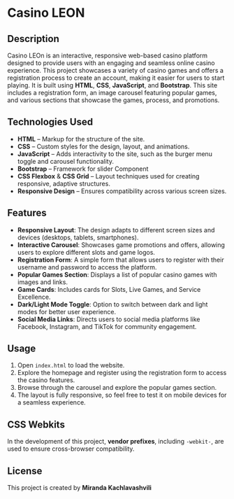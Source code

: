 # Casino LEON

## Description

Casino LEOn is an interactive, responsive web-based casino platform designed to provide users with an engaging and seamless online casino experience. This project showcases a variety of casino games and offers a registration process to create an account, making it easier for users to start playing. It is built using **HTML**, **CSS**, **JavaScript**, and **Bootstrap**.
This site includes a registration form, an image carousel featuring popular games, and various sections that showcase the games, process, and promotions.

## Technologies Used

- **HTML** – Markup for the structure of the site.
- **CSS** – Custom styles for the design, layout, and animations.
- **JavaScript** – Adds interactivity to the site, such as the burger menu toggle and carousel functionality.
- **Bootstrap** – Framework for slider Component
- **CSS Flexbox** & **CSS Grid** – Layout techniques used for creating responsive, adaptive structures.
- **Responsive Design** – Ensures compatibility across various screen sizes.

## Features

- **Responsive Layout**: The design adapts to different screen sizes and devices (desktops, tablets, smartphones).
- **Interactive Carousel**: Showcases game promotions and offers, allowing users to explore different slots and game logos.
- **Registration Form**: A simple form that allows users to register with their username and password to access the platform.
- **Popular Games Section**: Displays a list of popular casino games with images and links.
- **Game Cards**: Includes cards for Slots, Live Games, and Service Excellence.
- **Dark/Light Mode Toggle**: Option to switch between dark and light modes for better user experience.
- **Social Media Links**: Directs users to social media platforms like Facebook, Instagram, and TikTok for community engagement.


## Usage

1. Open `index.html` to load the website.
2. Explore the homepage and register using the registration form to access the casino features.
3. Browse through the carousel and explore the popular games section.
4. The layout is fully responsive, so feel free to test it on mobile devices for a seamless experience.

## CSS Webkits

In the development of this project, **vendor prefixes**, including `-webkit-`, are used to ensure cross-browser compatibility. 

## License

This project is created by **Miranda Kachlavashvili**
